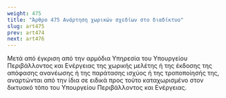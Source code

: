 ```yaml
---
weight: 475
title: "Άρθρο 475 Ανάρτηση χωρικών σχεδίων στο διαδίκτυο"
slug: art475
prev: art474
next: art476
---
```


Μετά από έγκριση από την αρμόδια Υπηρεσία του Υπουργείου Περιβάλλοντος και Ενέργειας της χωρικής μελέτης ή της έκδοσης της απόφασης ανανέωσης ή της παράτασης ισχύος ή της τροποποίησής της, αναρτώνται από την ίδια σε ειδικά προς τούτο καταχωρισμένο στον δικτυακό τόπο του Υπουργείου Περιβάλλοντος και Ενέργειας.


